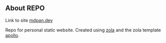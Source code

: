 
## About REPO 
Link to site [mdpan.dev](https://mdpan.dev) 

Repo for personal static website. Created using [zola](www.github.com//zola) and the zola template [apollo](www.github.com//apollo).


